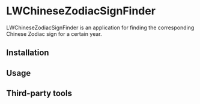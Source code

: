 # LWChineseZodiacSignFinder

LWChineseZodiacSignFinder is an application for finding the corresponding Chinese Zodiac sign for a
certain year.

## Installation

## Usage

## Third-party tools
